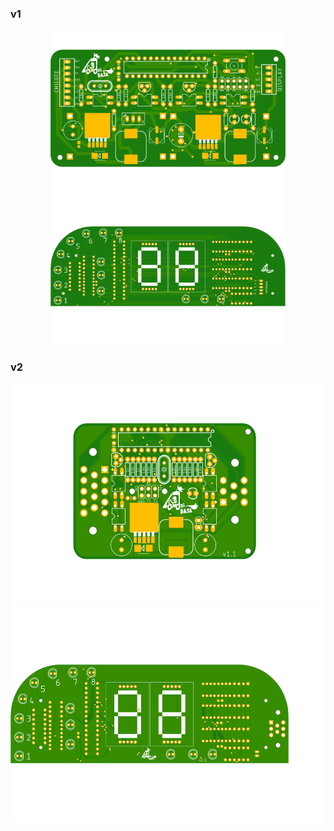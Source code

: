 
### v1

<p align="center">
    <img height="250" src="https://raw.githubusercontent.com/ViniciusGambi/LondriBajaEletronics2019/main/pcbs/v1/mainboard/renders/manufacturing.png">
    <img height="250" src="https://raw.githubusercontent.com/ViniciusGambi/LondriBajaEletronics2019/main/pcbs/v1/display/renders/manufacturing.png">
</p>

### v2

<p align="center">
    <img height="350" src="https://raw.githubusercontent.com/ViniciusGambi/LondriBajaEletronics2019/main/pcbs/v2/mainboard/export/renders/new-mainboard-top.png">
    <img height="350" src="https://raw.githubusercontent.com/ViniciusGambi/LondriBajaEletronics2019/main/pcbs/v2/display/export/renders/bottom.png">
</p>